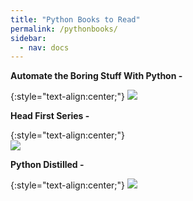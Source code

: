 ```yaml
---
title: "Python Books to Read"
permalink: /pythonbooks/
sidebar:
  - nav: docs 
---
```

**Automate the Boring Stuff With Python -**

{:style="text-align:center;"}
![](https://m.media-amazon.com/images/I/51NUClalChL._SR600%2C315_PIWhiteStrip%2CBottomLeft%2C0%2C35_SCLZZZZZZZ_FMpng_BG255%2C255%2C255.jpg)

**Head First Series -**

{:style="text-align:center;"}   
![](https://target.scene7.com/is/image/Target/GUEST_7114afb4-73f4-456d-8598-297c5815e5ca?wid=488&hei=488&fmt=pjpeg)


**Python Distilled -**

{:style="text-align:center;"}
![](https://img.hmv.co.jp/image/jacket/400/0000142/8/2/679.jpg)





